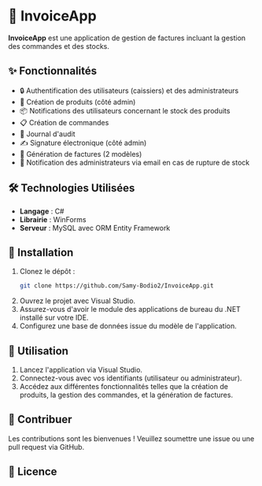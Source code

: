 # 💼 InvoiceApp

**InvoiceApp** est une application de gestion de factures incluant la gestion des commandes et des stocks.

## ✨ Fonctionnalités

- 🔒 Authentification des utilisateurs (caissiers) et des administrateurs
- 🛒 Création de produits (côté admin)
- 📦 Notifications des utilisateurs concernant le stock des produits
- 📋 Création de commandes
- 📜 Journal d'audit
- ✍️ Signature électronique (côté admin)
- 🧾 Génération de factures (2 modèles)
- 📧 Notification des administrateurs via email en cas de rupture de stock

## 🛠️ Technologies Utilisées

- **Langage** : C#
- **Librairie** : WinForms
- **Serveur** : MySQL avec ORM Entity Framework

## 🚀 Installation

1. Clonez le dépôt :
   ```sh
   git clone https://github.com/Samy-Bodio2/InvoiceApp.git
   ```
2. Ouvrez le projet avec Visual Studio.
3. Assurez-vous d'avoir le module des applications de bureau du .NET installé sur votre IDE.
4. Configurez une base de données issue du modèle de l'application.

## 📲 Utilisation

1. Lancez l'application via Visual Studio.
2. Connectez-vous avec vos identifiants (utilisateur ou administrateur).
3. Accédez aux différentes fonctionnalités telles que la création de produits, la gestion des commandes, et la génération de factures.

## 🤝 Contribuer

Les contributions sont les bienvenues ! Veuillez soumettre une issue ou une pull request via GitHub.

## 📄 Licence
